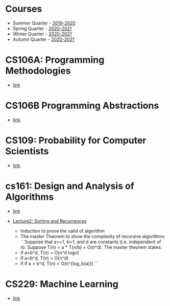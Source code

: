 # Courses 
 - Summer Quarter - [2019-2020](http://cs.stanford.edu/courses/schedules/2019-2020.summer.php)
 - Spring Quarter - [2020-2021](https://cs.stanford.edu/courses/schedules/2020-2021.spring.php)
 - Winter Quarter - [2020-2021](https://cs.stanford.edu/courses/schedules/2020-2021.winter.php)
 - Autumn Quarter - [2020-2021](https://cs.stanford.edu/courses/schedules/2020-2021.autumn.php)


 # CS106A: Programming Methodologies
- [link](http://web.stanford.edu/class/cs106a/)

# CS106B Programming Abstractions
- [link](https://web.stanford.edu/class/cs106b/)

# CS109: Probability for Computer Scientists
- [link](http://web.stanford.edu/class/cs109/)

# cs161: Design and Analysis of Algorithms
- [link](http://web.stanford.edu/class/cs161/)

- [Lecture2: Sorting and Recurrences](https://docs.google.com/presentation/d/1OAqjscz-yzr32hbDJZ2VdwKIdu8ropGHQuEzQJfobgo/edit?usp=sharing)

   - Induction to prove the valid of algorithm 
   - The master Theorem to show the complexity of recursive algorithms 
   ``
   Suppose that a>=1, b>1, and d are constants (i.e. independent of n).
   Suppose T(n) = a * T(n/b) + O(n^d). The master theorem states:
   - if a=b^d, T(n) = O(n^d logn)
   - if a<b^d, T(n) = O(n^d)
   - if if a > b^d, T(n) = O(n^{log_b(a)})
   ``


# CS229: Machine Learning
- [link](http://cs229.stanford.edu/)
